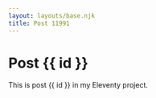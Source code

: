 ```yaml
---
layout: layouts/base.njk
title: Post 11991
---
```


# Post {{ id }}

This is post {{ id }} in my Eleventy project.
